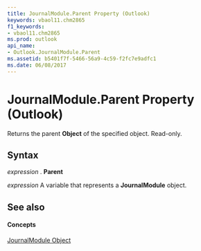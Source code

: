 ```yaml
---
title: JournalModule.Parent Property (Outlook)
keywords: vbaol11.chm2865
f1_keywords:
- vbaol11.chm2865
ms.prod: outlook
api_name:
- Outlook.JournalModule.Parent
ms.assetid: b5401f7f-5466-56a9-4c59-f2fc7e9adfc1
ms.date: 06/08/2017
---
```



# JournalModule.Parent Property (Outlook)

Returns the parent **Object** of the specified object. Read-only.


## Syntax

 _expression_ . **Parent**

 _expression_ A variable that represents a **JournalModule** object.


## See also


#### Concepts


[JournalModule Object](journalmodule-object-outlook.md)

